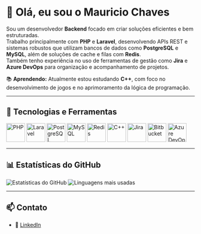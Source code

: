 # 👋 Olá, eu sou o Mauricio Chaves

Sou um desenvolvedor **Backend** focado em criar soluções eficientes e bem estruturadas.  
Trabalho principalmente com **PHP** e **Laravel**, desenvolvendo APIs REST e sistemas robustos que utilizam bancos de dados como **PostgreSQL** e **MySQL**, além de soluções de cache e filas com **Redis**.  
Também tenho experiência no uso de ferramentas de gestão como **Jira** e **Azure DevOps** para organização e acompanhamento de projetos.  

📚 **Aprendendo:** Atualmente estou estudando **C++**, com foco no desenvolvimento de jogos e no aprimoramento da lógica de programação.

---

## 🚀 Tecnologias e Ferramentas

<p align="left">
  <img src="https://cdn.jsdelivr.net/gh/devicons/devicon/icons/php/php-original.svg" alt="PHP" width="50" height="50"/>
  <img src="https://cdn.jsdelivr.net/gh/devicons/devicon/icons/laravel/laravel-original.svg" alt="Laravel" width="50" height="50"/>
  <img src="https://cdn.jsdelivr.net/gh/devicons/devicon/icons/postgresql/postgresql-original.svg" alt="PostgreSQL" width="50" height="50"/>
  <img src="https://cdn.jsdelivr.net/gh/devicons/devicon/icons/mysql/mysql-original.svg" alt="MySQL" width="50" height="50"/>
  <img src="https://cdn.jsdelivr.net/gh/devicons/devicon/icons/redis/redis-original.svg" alt="Redis" width="50" height="50"/>
  <img src="https://cdn.jsdelivr.net/gh/devicons/devicon/icons/cplusplus/cplusplus-original.svg" alt="C++" width="50" height="50"/>
  <img src="https://cdn.jsdelivr.net/gh/devicons/devicon/icons/jira/jira-original.svg" alt="Jira" width="50" height="50"/>
  <img src="https://cdn.jsdelivr.net/gh/devicons/devicon/icons/bitbucket/bitbucket-original.svg" alt="Bitbucket" width="50" height="50"/>
  <img src="https://cdn.jsdelivr.net/gh/devicons/devicon/icons/azure/azure-original.svg" alt="Azure DevOps" width="50" height="50"/>
</p>

---

## 📊 Estatísticas do GitHub
![Estatísticas do GitHub](https://github-readme-stats.vercel.app/api?username=MauricioChaves1&show_icons=true&theme=dracula)
![Linguagens mais usadas](https://github-readme-stats.vercel.app/api/top-langs/?username=MauricioChaves1&layout=compact&theme=dracula)

---

## 📫 Contato
- 💼 [LinkedIn](https://www.linkedin.com/in/mauricio-chaves-095b8117a/)  
